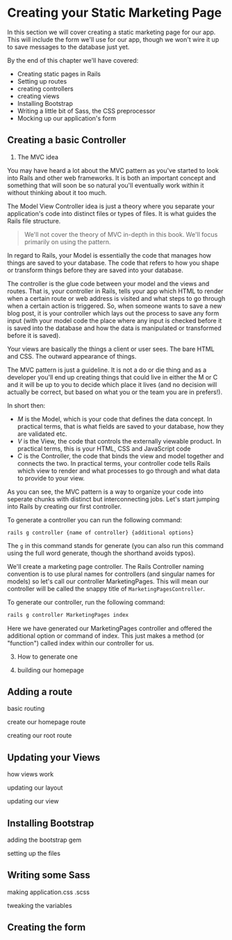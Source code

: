 # Creating your Static Marketing Page

In this section we will cover creating a static marketing page for our app. This will include the form we'll use for our app, though we won't wire it up to save messages to the database just yet.

By the end of this chapter we'll have covered:

- Creating static pages in Rails
- Setting up routes
- creating controllers
- creating views
- Installing Bootstrap
- Writing a little bit of Sass, the CSS preprocessor
- Mocking up our application's form

## Creating a basic Controller

1. The MVC idea

You may have heard a lot about the MVC pattern as you've started to look into Rails and other web frameworks. It is both an important concept and something that will soon be so natural you'll eventually work within it without thinking about it too much.

The Model View Controller idea is just a theory where you separate your application's code into distinct files or types of files. It is what guides the Rails file structure.

> We'll not cover the theory of MVC in-depth in this book. We'll focus primarily on using the pattern. 

In regard to Rails, your Model is essentially the code that manages how things are saved to your database. The code that refers to how you shape or transform things before they are saved into your database.

The controller is the glue code between your model and the views and routes. That is, your controller in Rails, tells your app which HTML to render when a certain route or web address is visited and what steps to go through when a certain action is triggered. So, when someone wants to save a new blog post, it is your controller which lays out the process to save any form input (with your model code the place where any input is checked before it is saved into the database and how the data is manipulated or transformed before it is saved).

Your views are basically the things a client or user sees. The bare HTML and CSS. The outward appearance of things.

The MVC pattern is just a guideline. It is not a do or die thing and as a developer you'll end up creating things that could live in either the M or C and it will be up to you to decide which place it lives (and no decision will actually be correct, but based on what you or the team you are in prefers!).

In short then:

+ _M_ is the Model, which is your code that defines the data concept. In practical terms, that is what fields are saved to your database, how they are validated etc.
+ _V_ is the View, the code that controls the externally viewable product. In practical terms, this is your HTML, CSS and JavaScript code
+ _C_ is the Controller, the code that binds the view and model together and connects the two. In practical terms, your controller code tells Rails which view to render and what processes to go through and what data to provide to your view.

As you can see, the MVC pattern is a way to organize your code into seperate chunks with distinct but interconnecting jobs. Let's start jumping into Rails by creating our first controller.

To generate a controller you can run the following command:

```
rails g controller {name of controller} {additional options}
```

The `g` in this command stands for generate (you can also run this command using the full word generate, though the shorthand avoids typos).

We'll create a marketing page controller. The Rails Controller naming convention is to use plural names for controllers (and singular names for models) so let's call our controller MarketingPages. This will mean our controller will be called the snappy title of `MarketingPagesController`.

To generate our controller, run the following command:

```sh
rails g controller MarketingPages index
```

Here we have generated our MarketingPages controller and offered the additional option or command of index. This just makes a method (or "function") called index within our controller for us.




3. How to generate one

4. building our homepage

## Adding a route

basic routing

create our homepage route

creating our root route

## Updating your Views

how views work

updating our layout

updating our view

## Installing Bootstrap

adding the bootstrap gem

setting up the files

## Writing some Sass

making application.css .scss

tweaking the variables

## Creating the form

